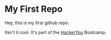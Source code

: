 # My First Repo

Hey, this is my first github repo.

Itsn't it cool. It's part of the [HackerYou](http://hackeryou.com) Bootcamp.

